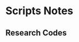 # Scripts Notes

## Research Codes
<!DOCTYPE html>
<html>
<head>
<style>
.button {
    background-color: #ff0000;
    border: black;
    color: white;
    padding: 15px 45px;
    text-align: cent50er;
    text-decoration: none;
    display: inline-block;
    font-size: 16px;
    margin: 4px 2px;
    cursor: pointer;
}

.button2 {background-color: #00000}
not completed

